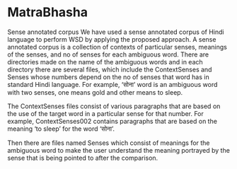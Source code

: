 # MatraBhasha
Sense annotated corpus
	We have used a sense annotated corpus of Hindi language to perform WSD by applying the proposed approach. A sense annotated corpus is a collection of contexts of particular senses, meanings of the senses, and no of senses for each ambiguous word. There are directories made on the name of the ambiguous words and in each directory there are several files, which include the ContextSenses and Senses whose numbers depend on the no of senses that word has in standard Hindi language. For example, ‘सोना’ word is an ambiguous word with two senses, one means gold and other means to sleep.
 
	                                
The ContextSenses files consist of various paragraphs that are based on the use of the target word in a particular sense for that number. For example, ContextSenses002 contains paragraphs that are based on the meaning ‘to sleep’ for the word ‘सोना’.
 
Then there are files named Senses which consist of meanings for the ambiguous word to make the user understand the meaning portrayed by the sense that is being pointed to after the comparison.
         
			

